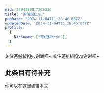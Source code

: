 ```yaml
---
mid: 3494350017268336
title: "茶绒绒Kiyu"
pubDate: "2024-11-04T11:26:46.037Z"
updatedDate: "2024-11-04T11:26:46.037Z"
profile:
  {
    Nickname: ["茶绒绒Kiyu"],
  }
---
```


关注[茶绒绒Kiyu](https://space.bilibili.com/3494350017268336)谢谢喵~ 关注[茶绒绒Kiyu](https://space.bilibili.com/3494350017268336)谢谢喵~

## 此条目有待补充
你可以在[这里](https://github.com/Yuhanawa/VTuber.ICU/edit/master/src/content/v/茶绒绒Kiyu/index.md)编辑本文
